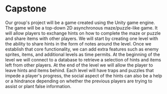 # Capstone
Our group's project will be a game created using the Unity game engine. The game will be a top-down 2D asynchronous maze/puzzle-like game. It will allow players to exchange hints on how to complete the maze or puzzle and share items with other players. We will start by creating one level with the ability to share hints in the form of notes around the level. Once we establish that core functionality, we can add extra features such as enemy sprites, items, and additional levels as time permits. At the beginning of the level we will connect to a database to retrieve a selection of hints and items left from other players. At the end of the level we will allow the player to leave hints and items behind. Each level will have traps and puzzles that impede a player's progress, the social aspect of the hints can also be a help or a hindrance depending on whether the previous players are trying to assist or plant false information.
